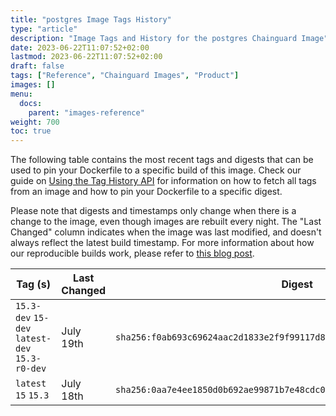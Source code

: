 ```yaml
---
title: "postgres Image Tags History"
type: "article"
description: "Image Tags and History for the postgres Chainguard Image"
date: 2023-06-22T11:07:52+02:00
lastmod: 2023-06-22T11:07:52+02:00
draft: false
tags: ["Reference", "Chainguard Images", "Product"]
images: []
menu:
  docs:
    parent: "images-reference"
weight: 700
toc: true
---
```


The following table contains the most recent tags and digests that can be used to pin your Dockerfile to a specific build of this image. Check our guide on [Using the Tag History API](/chainguard/chainguard-images/using-the-tag-history-api/) for information on how to fetch all tags from an image and how to pin your Dockerfile to a specific digest.

Please note that digests and timestamps only change when there is a change to the image, even though images are rebuilt every night. The "Last Changed" column indicates when the image was last modified, and doesn't always reflect the latest build timestamp. For more information about how our reproducible builds work, please refer to [this blog post](https://www.chainguard.dev/unchained/reproducing-chainguards-reproducible-image-builds).

| Tag (s)                                         | Last Changed | Digest                                                                    |
|-------------------------------------------------|--------------|---------------------------------------------------------------------------|
|  `15.3-dev` `15-dev` `latest-dev` `15.3-r0-dev` | July 19th    | `sha256:f0ab693c69624aac2d1833e2f9f99117d80c64979e5ed9af7de1a8225bf62295` |
|  `latest` `15` `15.3`                           | July 18th    | `sha256:0aa7e4ee1850d0b692ae99871b7e48cdc0016774441f6d078ba4a1b86e7654f5` |
